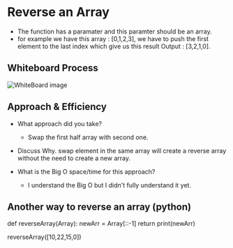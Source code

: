 # Reverse an Array
- The function has a paramater and this paramter should be an array.
- for example we have this array : [0,1,2,3], we have to push the first element to the last index which give us this result Output : [3,2,1,0].


## Whiteboard Process
![WhiteBoard image](/array-reverse1.jpg)

## Approach & Efficiency
- What approach did you take?
    - Swap the first half array with second one.

- Discuss Why.
    swap element in the same array will create a reverse array without the need to create a new array.

- What is the Big O space/time for this approach?
    - I understand the Big O but I didn't fully understand it yet.

## Another way to reverse an array (python)
def reverseArray(Array):
    newArr = Array[::-1]
    return print(newArr)

reverseArray([10,22,15,0])
